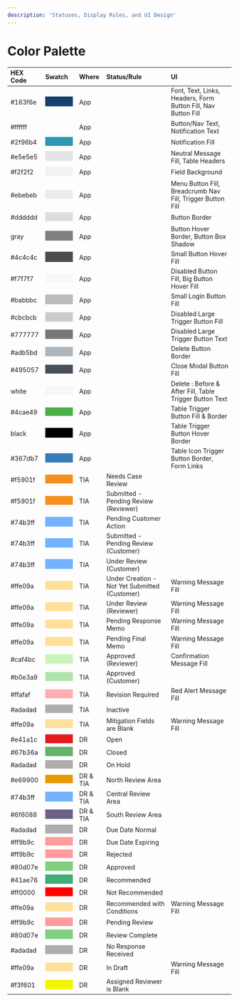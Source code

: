 ```yaml
---
description: 'Statuses, Display Rules, and UI Design'
---
```


# Color Palette

| HEX Code | Swatch | Where | Status/Rule | UI |
| :--- | :--- | :--- | :--- | :--- |
| \#163f6e |  ![](../.gitbook/assets/image%20%28245%29.png)  | App |  | Font, Text, Links, Headers, Form Button Fill, Nav Button Fill |
| \#ffffff | ![](../.gitbook/assets/image%20%28266%29.png)  | App |  | Button/Nav Text, Notification Text |
| \#2f96b4 | ![](../.gitbook/assets/image%20%28248%29.png)  | App |  | Notification Fill |
| \#e5e5e5 | ![](../.gitbook/assets/image%20%28251%29.png)  | App |  | Neutral Message Fill, Table Headers |
| \#f2f2f2 | ![](../.gitbook/assets/image%20%28246%29.png)  | App |  | Field Background |
| \#ebebeb | ![](../.gitbook/assets/image%20%28267%29.png)  | App |  | Menu Button Fill, Breadcrumb Nav Fill, Trigger Button Fill |
| \#dddddd | ![](../.gitbook/assets/image%20%28207%29.png)  | App |  | Button Border |
| gray | ![](../.gitbook/assets/image%20%28255%29.png)  | App |  | Button Hover Border, Button Box Shadow |
| \#4c4c4c | ![](../.gitbook/assets/image%20%28247%29.png)  | App |  | Small Button Hover Fill |
| \#f7f7f7 | ![](../.gitbook/assets/image%20%28214%29.png)  | App |  | Disabled Button Fill, Big Button Hover Fill |
| \#babbbc | ![](../.gitbook/assets/image%20%28229%29.png)  | App |  | Small Login Button Fill |
| \#cbcbcb | ![](../.gitbook/assets/image%20%28236%29.png)  | App |  | Disabled Large Trigger Button Fill |
| \#777777 | ![](../.gitbook/assets/image%20%28232%29.png)  | App |  | Disabled Large Trigger Button Text |
| \#adb5bd | ![](../.gitbook/assets/image%20%28257%29.png)  | App |  | Delete Button Border |
| \#495057 | ![](../.gitbook/assets/image%20%28265%29.png)  | App |  | Close Modal Button Fill |
| white | ![](../.gitbook/assets/image%20%28211%29.png)  | App |  | Delete : Before & After Fill, Table Trigger Button Text |
| \#4cae49 | ![](../.gitbook/assets/image%20%28242%29.png)  | App |  | Table Trigger Button Fill & Border |
| black | ![](../.gitbook/assets/image%20%28238%29.png)  | App |  | Table Trigger Button Hover Border |
| \#367db7 | ![](../.gitbook/assets/image%20%28261%29.png)  | App |  | Table Icon Trigger Button Border, Form Links |
| \#f5901f | ![](../.gitbook/assets/image%20%28259%29.png)  | TIA | Needs Case Review |  |
| \#f5901f | ![](../.gitbook/assets/image%20%28259%29.png)  | TIA | Submitted - Pending Review \(Reviewer\) |  |
| \#74b3ff | ![](../.gitbook/assets/image%20%28223%29.png) | TIA | Pending Customer Action |  |
| \#74b3ff | ![](../.gitbook/assets/image%20%28223%29.png)  | TIA | Submitted - Pending Review \(Customer\) |  |
| \#74b3ff | ![](../.gitbook/assets/image%20%28223%29.png)  | TIA | Under Review \(Customer\) |  |
| \#ffe09a | ![](../.gitbook/assets/image%20%28249%29.png)  | TIA | Under Creation - Not Yet Submitted \(Customer\) | Warning Message Fill |
| \#ffe09a | ![](../.gitbook/assets/image%20%28249%29.png)  | TIA | Under Review \(Reviewer\) | Warning Message Fill |
| \#ffe09a | ![](../.gitbook/assets/image%20%28249%29.png) | TIA | Pending Response Memo | Warning Message Fill |
| \#ffe09a | ![](../.gitbook/assets/image%20%28249%29.png) | TIA | Pending Final Memo | Warning Message Fill |
| \#caf4bc | ![](../.gitbook/assets/image%20%28244%29.png)  | TIA | Approved \(Reviewer\) | Confirmation Message Fill |
| \#b0e3a9 | ![](../.gitbook/assets/image%20%28262%29.png)  | TIA | Approved \(Customer\) |  |
| \#ffafaf | ![](../.gitbook/assets/image%20%28234%29.png)  | TIA | Revision Required | Red Alert Message Fill |
| \#adadad | ![](../.gitbook/assets/image%20%28226%29.png) | TIA | Inactive |  |
| \#ffe09a | ![](../.gitbook/assets/image%20%28249%29.png)  | TIA | Mitigation Fields are Blank | Warning Message Fill |
| \#e41a1c | ![](../.gitbook/assets/image%20%28225%29.png)  | DR | Open |  |
| \#67b36a | ![](../.gitbook/assets/image%20%28213%29.png)  | DR | Closed |  |
| \#adadad | ![](../.gitbook/assets/image%20%28226%29.png)  | DR | On Hold |  |
| \#e69900 | ![](../.gitbook/assets/image%20%28217%29.png)  | DR & TIA | North Review Area |  |
| \#74b3ff | ![](../.gitbook/assets/image%20%28223%29.png)  | DR & TIA | Central Review Area |  |
| \#6f6088 | ![](../.gitbook/assets/image%20%28209%29.png)  | DR & TIA | South Review Area |  |
| \#adadad | ![](../.gitbook/assets/image%20%28226%29.png)  | DR | Due Date Normal |  |
| \#ff9b9c | ![](../.gitbook/assets/image%20%28219%29.png)  | DR | Due Date Expiring |  |
| \#ff9b9c | ![](../.gitbook/assets/image%20%28219%29.png)  | DR | Rejected |  |
| \#80d07e | ![](../.gitbook/assets/image%20%28258%29.png)  | DR | Approved |  |
| \#41ae76 | ![](../.gitbook/assets/image%20%28210%29.png)  | DR | Recommended |  |
| \#ff0000 | ![](../.gitbook/assets/image%20%28260%29.png)  | DR | Not Recommended |  |
| \#ffe09a | ![](../.gitbook/assets/image%20%28249%29.png)  | DR | Recommended with Conditions | Warning Message Fill |
| \#ff9b9c | ![](../.gitbook/assets/image%20%28219%29.png)  | DR | Pending Review |  |
| \#80d07e | ![](../.gitbook/assets/image%20%28258%29.png)  | DR | Review Complete |  |
| \#adadad | ![](../.gitbook/assets/image%20%28226%29.png)  | DR | No Response Received |  |
| \#ffe09a | ![](../.gitbook/assets/image%20%28249%29.png)  | DR | In Draft | Warning Message Fill |
| \#f3f601 | ![](../.gitbook/assets/image%20%28250%29.png)  | DR | Assigned Reviewer is Blank |  |

